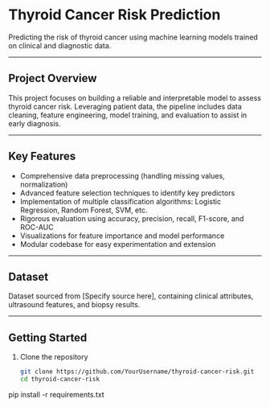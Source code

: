 # Thyroid Cancer Risk Prediction

Predicting the risk of thyroid cancer using machine learning models trained on clinical and diagnostic data.

---

##  Project Overview

This project focuses on building a reliable and interpretable model to assess thyroid cancer risk. Leveraging patient data, the pipeline includes data cleaning, feature engineering, model training, and evaluation to assist in early diagnosis.

---

##  Key Features

- Comprehensive data preprocessing (handling missing values, normalization)
- Advanced feature selection techniques to identify key predictors
- Implementation of multiple classification algorithms: Logistic Regression, Random Forest, SVM, etc.
- Rigorous evaluation using accuracy, precision, recall, F1-score, and ROC-AUC
- Visualizations for feature importance and model performance
- Modular codebase for easy experimentation and extension

---

## Dataset

Dataset sourced from [Specify source here], containing clinical attributes, ultrasound features, and biopsy results.

---

## Getting Started

1. Clone the repository  
   ```bash
   git clone https://github.com/YourUsername/thyroid-cancer-risk.git
   cd thyroid-cancer-risk
   
pip install -r requirements.txt


